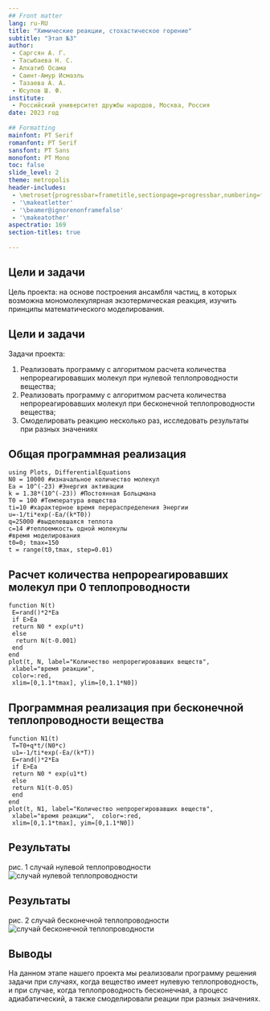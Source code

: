 ```yaml
---
## Front matter 
lang: ru-RU 
title: "Химические реакции, стохастическое горение" 
subtitle: "Этап №3" 
author: 
 - Саргсян А. Г. 
 - Тасыбаева Н. С. 
 - Алхатиб Осама 
 - Саинт-Амур Исмаэль 
 - Тазаева А. А. 
 - Юсупов Ш. Ф. 
institute: 
 - Российский университет дружбы народов, Москва, Россия 
date: 2023 год 
 
## Formatting 
mainfont: PT Serif 
romanfont: PT Serif 
sansfont: PT Sans 
monofont: PT Mono 
toc: false 
slide_level: 2 
theme: metropolis 
header-includes: 
 - \metroset{progressbar=frametitle,sectionpage=progressbar,numbering=fraction} 
 - '\makeatletter' 
 - '\beamer@ignorenonframefalse' 
 - '\makeatother' 
aspectratio: 169 
section-titles: true 
 
---
```

 
## Цели и задачи 
Цель проекта: на основе построения ансамбля частиц, в которых 
возможна мономолекулярная экзотермическая реакция, изучить принципы математического моделирования. 
 
## Цели и задачи 
 
Задачи проекта: 
 
1. Реализовать программу с алгоритмом расчета количества непрореагировавших молекул при нулевой теплопроводности вещества; 
2. Реализовать программу с алгоритмом расчета количества непрореагировавших молекул при бесконечной теплопроводности вещества; 
3. Смоделировать реакцию несколько раз, исследовать результаты при разных значениях 
 
## Общая программная реализация 
 
``` 
using Plots, DifferentialEquations 
N0 = 10000 #изначальное количество молекул 
Ea = 10^(-23) #Энергия активации 
k = 1.38*(10^(-23)) #Постоянная Больцмана 
T0 = 100 #Температура вещества 
ti=10 #характерное время перераспределения Энергии 
u=-1/ti*exp(-Ea/(k*T0)) 
q=25000 #выделевшаяся теплота 
c=14 #теплоемкость одной молекулы 
#время моделирования 
t0=0; tmax=150 
t = range(t0,tmax, step=0.01) 
``` 
 
## Расчет количества непрореагировавших молекул при 0 теплопроводности 
 
``` 
function N(t) 
 E=rand()*2*Ea 
 if E>Ea 
 return N0 * exp(u*t) 
 else 
  return N(t-0.001) 
 end 
end 
plot(t, N, label="Количество непрорегировавших веществ", 
 xlabel="время реакции", 
 color=:red, 
 xlim=[0,1.1*tmax], ylim=[0,1.1*N0]) 
``` 
 
## Программная реализация при бесконечной теплопроводности вещества 
 
``` 
function N1(t) 
 T=T0+q*t/(N0*c) 
 u1=-1/ti*exp(-Ea/(k*T)) 
 E=rand()*2*Ea 
 if E>Ea 
 return N0 * exp(u1*t) 
 else 
 return N1(t-0.05) 
 end 
end 
plot(t, N1, label="Количество непрорегировавших веществ", 
 xlabel="время реакции",  color=:red, 
 xlim=[0,1.1*tmax], yim=[0,1.1*N0]) 
``` 
 
## Результаты 
 
 рис. 1 случай нулевой теплопроводности  
![случай нулевой теплопроводности](image/jl01.png) 
 
## Результаты 
 
 рис. 2 случай бесконечной теплопроводности  
![случай бесконечной теплопроводности](image/jl02.png) 
 
## Выводы 
 
На данном этапе нашего проекта мы реализовали программу решения задачи при случаях, когда вещество имеет нулевую теплопроводность, и при случае, когда теплопроводность бесконечная, а процесс адиабатический, а также смоделировали реации при разных значениях.
